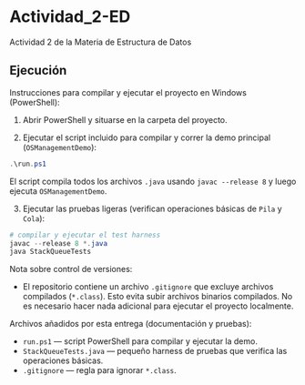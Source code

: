 # Actividad_2-ED
Actividad 2 de la Materia de Estructura de Datos

## Ejecución

Instrucciones para compilar y ejecutar el proyecto en Windows (PowerShell):

1. Abrir PowerShell y situarse en la carpeta del proyecto.

2. Ejecutar el script incluido para compilar y correr la demo principal (`OSManagementDemo`):

```powershell
.\run.ps1
```

El script compila todos los archivos `.java` usando `javac --release 8` y luego ejecuta `OSManagementDemo`.

3. Ejecutar las pruebas ligeras (verifican operaciones básicas de `Pila` y `Cola`):

```powershell
# compilar y ejecutar el test harness
javac --release 8 *.java
java StackQueueTests
```

Nota sobre control de versiones:
- El repositorio contiene un archivo `.gitignore` que excluye archivos compilados (`*.class`). Esto evita subir archivos binarios compilados. No es necesario hacer nada adicional para ejecutar el proyecto localmente.

Archivos añadidos por esta entrega (documentación y pruebas):
- `run.ps1` — script PowerShell para compilar y ejecutar la demo.
- `StackQueueTests.java` — pequeño harness de pruebas que verifica las operaciones básicas.
- `.gitignore` — regla para ignorar `*.class`.

